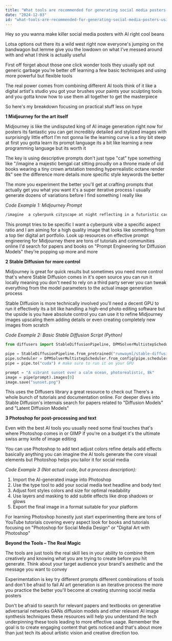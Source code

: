 ```yaml
---
title: "What tools are recommended for generating social media posters using AI?"
date: "2024-12-03"
id: "what-tools-are-recommended-for-generating-social-media-posters-using-ai"
---
```


Hey so you wanna make killer social media posters with AI right cool beans

Lotsa options out there its a wild west right now everyone's jumping on the bandwagon  but lemme give you the lowdown on what I've messed around with and what I think is actually useful

First off forget about those one click wonder tools they usually spit out generic garbage  you're better off learning a few basic techniques and using more powerful but flexible tools

The real power comes from combining different AI tools  think of it like a digital artist's studio  you got your brushes your paints your sculpting tools and you gotta know how to use them all together to get the masterpiece

So here's my breakdown focusing on practical stuff less on hype

**1  Midjourney for the art itself**

Midjourney is like the undisputed king of AI image generation right now for posters its fantastic you can get incredibly detailed and stylized images with surprisingly little effort  I'm not gonna lie the learning curve is a tiny bit steep at first you gotta learn its prompt language its a bit like learning a new programming language but its worth it

The key is using descriptive prompts  don't just type "cat"  type something like "/imagine  a majestic bengal cat sitting proudly on a throne made of old books wearing a tiny crown  artstation trending hyperrealistic octane render 8k"  see the difference  more details more specific style keywords the better

The more you experiment the better you'll get at crafting prompts that actually get you what you want  it's a super iterative process I usually generate dozens of variations before I find something I really like

*Code Example 1: Midjourney Prompt*

```bash
/imagine  a cyberpunk cityscape at night reflecting in a futuristic car's window  neon lights rain  gritty detailed  trending on artstation  octane render  8k  --zoom 1.5 --ar 16:9
```

This prompt tries to be specific  I want a cyberpunk vibe a specific aspect ratio and I am aiming for a high quality image that looks like something from a top tier digital art portfolio.  Look up resources on effective prompt engineering for Midjourney  there are tons of tutorials and communities online  I'd search for papers and books on "Prompt Engineering for Diffusion Models"  they're popping up more and more


**2  Stable Diffusion for more control**

Midjourney is great for quick results but sometimes you need more control  that's where Stable Diffusion comes in  it's open source  you can run it locally meaning you don't need to rely on a third party server  you can tweak everything from the model parameters to the actual image generation process


Stable Diffusion is more technically involved  you'll need a decent GPU to run it effectively its a bit like handling a high-end photo editing software  but the upside is you have absolute control  you can use it to refine Midjourney images upscaling them adding details or even creating completely new images from scratch


*Code Example 2: Basic Stable Diffusion Script (Python)*

```python
from diffusers import StableDiffusionPipeline, DPMSolverMultistepScheduler

pipe = StableDiffusionPipeline.from_pretrained("runwayml/stable-diffusion-v1-5", torch_dtype=torch.float16)
pipe.scheduler = DPMSolverMultistepScheduler.from_config(pipe.scheduler.config)
pipe = pipe.to("cuda") # make sure to run it on your GPU

prompt = "A vibrant sunset over a calm ocean, photorealistic, 8k"
image = pipe(prompt).images[0]
image.save("sunset.png")
```

This uses the Diffusers library  a great resource to check out  There's a whole bunch of tutorials and documentation online.  For deeper dives into Stable Diffusion's internals search for papers related to "Diffusion Models" and "Latent Diffusion Models"


**3  Photoshop for post-processing and text**

Even with the best AI tools you usually need some final touches  that's where Photoshop comes in  or GIMP if you're on a budget  it's the ultimate swiss army knife of image editing


You can use Photoshop to add text  adjust colors refine details add effects  basically anything you can imagine  the AI tools generate the core visual elements but Photoshop helps you tailor it for social media


*Code Example 3 (Not actual code, but a process description):*

1.  Import the AI-generated image into Photoshop
2.  Use the type tool to add your social media text headline and body text
3.  Adjust font styles colors and size for optimal readability
4.  Use layers and masking to add subtle effects like drop shadows or glows
5.  Export the final image in a format suitable for your platform


For learning Photoshop  honestly just start experimenting  there are tons of YouTube tutorials covering every aspect  look for books and tutorials focusing on "Photoshop for Social Media Design"  or "Digital Art with Photoshop"



**Beyond the Tools – The Real Magic**

The tools are just tools  the real skill lies in your ability to combine them creatively  and knowing what you are trying to create before you hit generate. Think about your target audience your brand's aesthetic and the message you want to convey


Experimentation is key  try different prompts different combinations of tools and don't be afraid to fail  AI art generation is an iterative process  the more you practice the better you'll become at creating stunning social media posters


Don't be afraid to search for relevant papers and textbooks on generative adversarial networks GANs  diffusion models and other relevant AI image synthesis techniques these resources will help you understand the tech underpinning these tools leading to more effective usage. Remember  the goal is to create engaging content that gets noticed and that's about more than just tech its about artistic vision and creative direction too.
